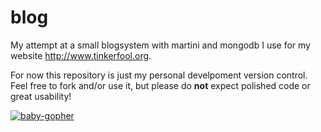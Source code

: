 blog
====

My attempt at a small blogsystem with martini and mongodb I use for my website http://www.tinkerfool.org.

For now this repository is just my personal develpoment version control.
Feel free to fork and/or use it, but please do **not** expect polished code or great usability!

[![baby-gopher](https://raw2.github.com/drnic/babygopher-site/gh-pages/images/babygopher-logo-small.png)](http://www.babygopher.org)



